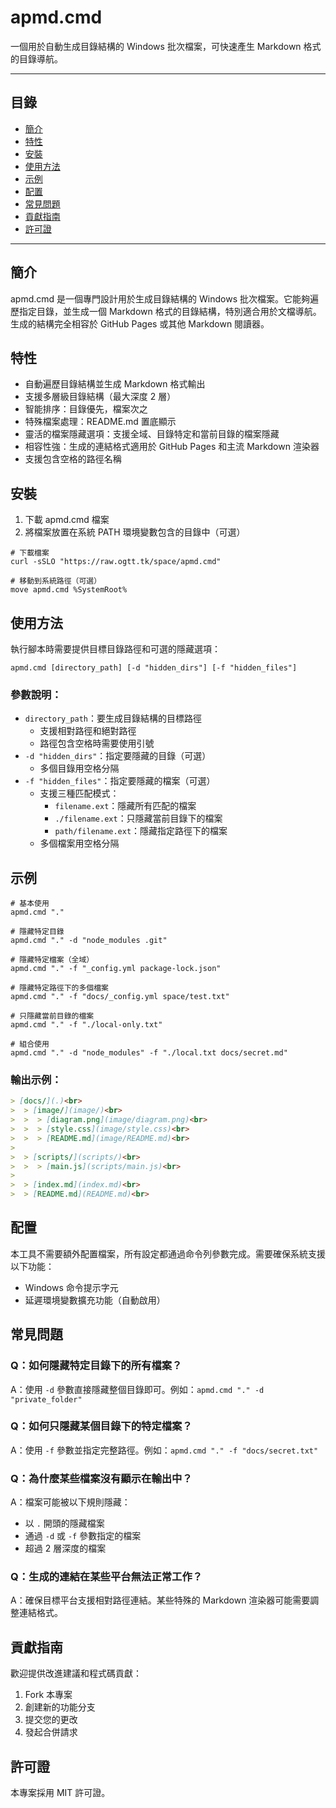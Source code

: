 # apmd.cmd

一個用於自動生成目錄結構的 Windows 批次檔案，可快速產生 Markdown 格式的目錄導航。

---

## 目錄
- [簡介](#簡介)
- [特性](#特性)
- [安裝](#安裝)
- [使用方法](#使用方法)
- [示例](#示例)
- [配置](#配置)
- [常見問題](#常見問題)
- [貢獻指南](#貢獻指南)
- [許可證](#許可證)

---

## 簡介
apmd.cmd 是一個專門設計用於生成目錄結構的 Windows 批次檔案。它能夠遍歷指定目錄，並生成一個 Markdown 格式的目錄結構，特別適合用於文檔導航。生成的結構完全相容於 GitHub Pages 或其他 Markdown 閱讀器。

## 特性
- 自動遍歷目錄結構並生成 Markdown 格式輸出
- 支援多層級目錄結構（最大深度 2 層）
- 智能排序：目錄優先，檔案次之
- 特殊檔案處理：README.md 置底顯示
- 靈活的檔案隱藏選項：支援全域、目錄特定和當前目錄的檔案隱藏
- 相容性強：生成的連結格式適用於 GitHub Pages 和主流 Markdown 渲染器
- 支援包含空格的路徑名稱

## 安裝
1. 下載 apmd.cmd 檔案
2. 將檔案放置在系統 PATH 環境變數包含的目錄中（可選）

```batch
# 下載檔案
curl -sSLO "https://raw.ogtt.tk/space/apmd.cmd"

# 移動到系統路徑（可選）
move apmd.cmd %SystemRoot%
```

## 使用方法
執行腳本時需要提供目標目錄路徑和可選的隱藏選項：

```batch
apmd.cmd [directory_path] [-d "hidden_dirs"] [-f "hidden_files"]
```

### 參數說明：
- `directory_path`：要生成目錄結構的目標路徑
  - 支援相對路徑和絕對路徑
  - 路徑包含空格時需要使用引號
- `-d "hidden_dirs"`：指定要隱藏的目錄（可選）
  - 多個目錄用空格分隔
- `-f "hidden_files"`：指定要隱藏的檔案（可選）
  - 支援三種匹配模式：
    - `filename.ext`：隱藏所有匹配的檔案
    - `./filename.ext`：只隱藏當前目錄下的檔案
    - `path/filename.ext`：隱藏指定路徑下的檔案
  - 多個檔案用空格分隔

## 示例

```batch
# 基本使用
apmd.cmd "."

# 隱藏特定目錄
apmd.cmd "." -d "node_modules .git"

# 隱藏特定檔案（全域）
apmd.cmd "." -f "_config.yml package-lock.json"

# 隱藏特定路徑下的多個檔案
apmd.cmd "." -f "docs/_config.yml space/test.txt"

# 只隱藏當前目錄的檔案
apmd.cmd "." -f "./local-only.txt"

# 組合使用
apmd.cmd "." -d "node_modules" -f "./local.txt docs/secret.md"
```

### 輸出示例：
```markdown
> [docs/](.)<br>
>  > [image/](image/)<br>
>  >  > [diagram.png](image/diagram.png)<br>
>  >  > [style.css](image/style.css)<br>
>  >  > [README.md](image/README.md)<br>
>
>  > [scripts/](scripts/)<br>
>  >  > [main.js](scripts/main.js)<br>
>
>  > [index.md](index.md)<br>
>  > [README.md](README.md)<br>
```

## 配置
本工具不需要額外配置檔案，所有設定都通過命令列參數完成。需要確保系統支援以下功能：

- Windows 命令提示字元
- 延遲環境變數擴充功能（自動啟用）

## 常見問題

### Q：如何隱藏特定目錄下的所有檔案？
A：使用 `-d` 參數直接隱藏整個目錄即可。例如：`apmd.cmd "." -d "private_folder"`

### Q：如何只隱藏某個目錄下的特定檔案？
A：使用 `-f` 參數並指定完整路徑。例如：`apmd.cmd "." -f "docs/secret.txt"`

### Q：為什麼某些檔案沒有顯示在輸出中？
A：檔案可能被以下規則隱藏：
- 以 `.` 開頭的隱藏檔案
- 通過 `-d` 或 `-f` 參數指定的檔案
- 超過 2 層深度的檔案

### Q：生成的連結在某些平台無法正常工作？
A：確保目標平台支援相對路徑連結。某些特殊的 Markdown 渲染器可能需要調整連結格式。

## 貢獻指南
歡迎提供改進建議和程式碼貢獻：

1. Fork 本專案
2. 創建新的功能分支
3. 提交您的更改
4. 發起合併請求

## 許可證
本專案採用 MIT 許可證。